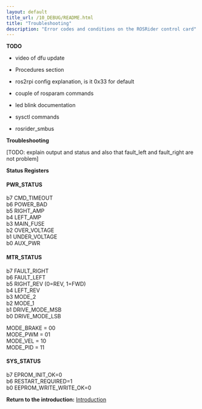 ```yaml
---
layout: default
title_url: /10_DEBUG/README.html
title: "Troubleshooting"
description: "Error codes and conditions on the ROSRider control card"
---
```


__TODO__

- video of dfu update
- Procedures section

- ros2rpi config explanation, is it 0x33 for default
- couple of rosparam commands
- led blink documentation
- sysctl commands
- rosrider_smbus


__Troubleshooting__

[TODO: explain output and status and also that fault_left and fault_right are not problem]

__Status Registers__

#### PWR_STATUS

b7	CMD_TIMEOUT  
b6	POWER_BAD  
b5	RIGHT_AMP  
b4	LEFT_AMP  
b3	MAIN_FUSE  
b2	OVER_VOLTAGE  
b1	UNDER_VOLTAGE  
b0	AUX_PWR  

#### MTR_STATUS

b7	FAULT_RIGHT  
b6	FAULT_LEFT  
b5	RIGHT_REV (0=REV, 1=FWD)  
b4	LEFT_REV  
b3	MODE_2  
b2	MODE_1  
b1      DRIVE_MODE_MSB  
b0	DRIVE_MODE_LSB  

MODE_BRAKE = 00  
MODE_PWM   = 01  
MODE_VEL   = 10  
MODE_PID   = 11  

#### SYS_STATUS

b7	EPROM_INIT_OK=0  
b6	RESTART_REQUIRED=1  
b0	EEPROM_WRITE_WRITE_OK=0  

__Return to the introduction:__ [Introduction](../README.md)
